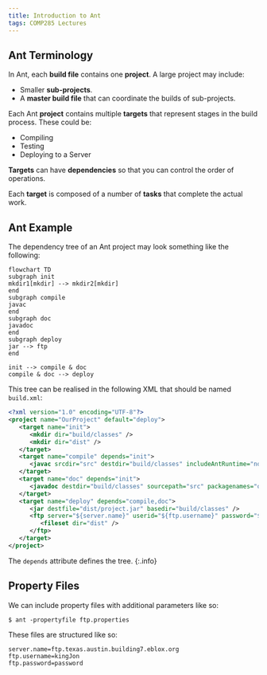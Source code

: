 ```yaml
---
title: Introduction to Ant
tags: COMP285 Lectures
---
```

## Ant Terminology
In Ant, each **build file** contains one **project**. A large project may include:

* Smaller **sub-projects**.
* A **master build file** that can coordinate the builds of sub-projects.

Each Ant **project** contains multiple **targets** that represent stages in the build process. These could be:

* Compiling
* Testing
* Deploying to a Server

**Targets** can have **dependencies** so that you can control the order of operations. 

Each **target** is composed of a number of **tasks** that complete the actual work.

## Ant Example
The dependency tree of an Ant project may look something like the following:

```mermaid
flowchart TD
subgraph init
mkdir1[mkdir] --> mkdir2[mkdir]
end
subgraph compile
javac
end
subgraph doc
javadoc
end
subgraph deploy
jar --> ftp
end

init --> compile & doc
compile & doc --> deploy
```

This tree can be realised in the following XML that should be named `build.xml`:

```xml
<?xml version="1.0" encoding="UTF-8"?>
<project name="OurProject" default="deploy">
   <target name="init">
      <mkdir dir="build/classes" />
      <mkdir dir="dist" />
   </target>
   <target name="compile" depends="init">
      <javac srcdir="src" destdir="build/classes" includeAntRuntime="no" />
   </target>
   <target name="doc" depends="init">
      <javadoc destdir="build/classes" sourcepath="src" packagenames="org.*" />
   </target>
   <target name="deploy" depends="compile,doc">
      <jar destfile="dist/project.jar" basedir="build/classes" />
      <ftp server="${server.name}" userid="${ftp.username}" password="${ftp.password}">
         <fileset dir="dist" />
      </ftp>
   </target>
</project>
```

The `depends` attribute defines the tree.
{:.info}

## Property Files
We can include property files with additional parameters like so:

```
$ ant -propertyfile ftp.properties
```

These files are structured like so:

```
server.name=ftp.texas.austin.building7.eblox.org
ftp.username=kingJon
ftp.password=password
```